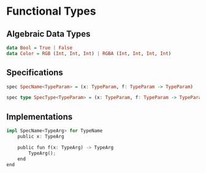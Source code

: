 # Functional Types

## Algebraic Data Types

```Haskell
data Bool = True | False
data Color = RGB (Int, Int, Int) | RGBA (Int, Int, Int, Int)
```

## Specifications

```Haskell
spec SpecName<TypeParam> = (x: TypeParam, f: TypeParam -> TypeParam)

spec type SpecType<TypeParam> = (x: TypeParam, f: TypeParam -> TypeParam)
```

## Implementations

```Rust
impl SpecName<TypeArg> for TypeName
    public x: TypeArg

    public fun f(x: TypeArg) -> TypeArg
        TypeArg();
    end
end
```
